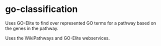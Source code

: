 go-classification
=================

Uses GO-Elite to find over represented GO terms for a pathway based on the genes in the pathway.

Uses the WikiPathways and GO-Elite webservices.

